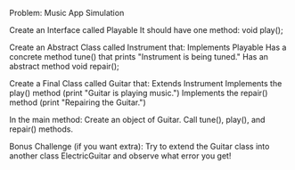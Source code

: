 Problem: Music App Simulation

Create an Interface called Playable
It should have one method: void play();

Create an Abstract Class called Instrument that:
Implements Playable
Has a concrete method tune() that prints "Instrument is being tuned."
Has an abstract method void repair();

Create a Final Class called Guitar that:
Extends Instrument
Implements the play() method (print "Guitar is playing music.")
Implements the repair() method (print "Repairing the Guitar.")

In the main method:
Create an object of Guitar.
Call tune(), play(), and repair() methods.

Bonus Challenge (if you want extra):
Try to extend the Guitar class into another class ElectricGuitar and observe what error you get!

